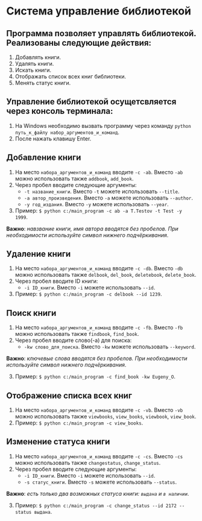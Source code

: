 # Система управление библиотекой

## Программа позволяет управлять библиотекой. Реализованы следующие действия:
1. Добавлять книги.
2. Удалять книги.
3. Искать книги.
4. Отображать список всех книг библиотеки.
5. Менять статус книги.

## Управление библиотекой осущетсвляется через консоль терминала:
1. На Windows необходимо вызвать программу через команду `python путь_к_файлу набор_аргументов_и_команд`.
2. После нажать клавишу Enter.

## Добавление книги
1. На место `набора_аргументов_и_команд` вводите `-с -ab`. Вместо `-ab` можно использовать также `addbook`, `add_book`.
2. Через пробел вводите следующие аргументы:
   - `-t название_книги`. Вместо `-t` можете использовать `--title`.
   - `-a автор_произведения`. Вместо `-a` можете использовать `--author`.
   - `-y год_издания`. Вместо `-y` можете использовать `--year`.
3. Пример: `$ python c:/main_program -c ab -a T.Testov -t Test -y 1999`.

**Важно**: *навзвание книги, имя автора вводятся без пробелов. При необходимости используйте символ нижнего подчёркивания*.


## Удаление книги
1. На место `набора_аргументов_и_команд` вводите `-c -db`. Вместо `-db` можно использовать также `delbook`, `del_book`, `deletebook`, `delete_book`.
2. Через пробел вводите ID книги:
   - `-i ID_книги`. Вместо `-i` можете использовать `--id`.
3. Пример: `$ python c:/main_program -c delbook --id 1239`.

## Поиск книги
1. На место `набора_аргументов_и_команд` вводите `-с -fb`. Вместо `-fb` можно использовать также `findbook`, `find_book`.
2. Через пробел вводите слово(-а) для поиска:
   - `-kw слово_для_поиска`. Вместо `-kw` можете использовать `--keyword`.

**Важно**: *ключевые слова вводятся без пробелов. При необходимости используйте символ нижнего подчёркивания*.

3. Пример: `$ python c:/main_program -c find_book -kw Eugeny_O`.

## Отображение списка всех книг
1. На место `набора_аргументов_и_команд` вводите `-c -vb`. Вместо `-vb` можно использовать также `viewbooks`, `view_books`, `viewbook`, `view_book`.
2. Пример: `$ python c:/main_program -c view_books`.

## Изменение статуса книги
1. На место `набора_аргументов_и_команд` вводите `-c -cs`. Вместо `-cs` можно использовать также `changestatus`, `change_status`.
2. Через пробел вводите следующие аргументы:
   - `-i ID_книги`. Вместо `-i` можете использовать `--id`.
   - `-s статус_книги`. Вместо `-s` можете использовать `--status`.

**Важно**: *есть только два возможных статуса книги: `выдана` и `в наличии`*.

3. Пример: `$ python c:/main_program -c change_status --id 2172 --status выдана`.
